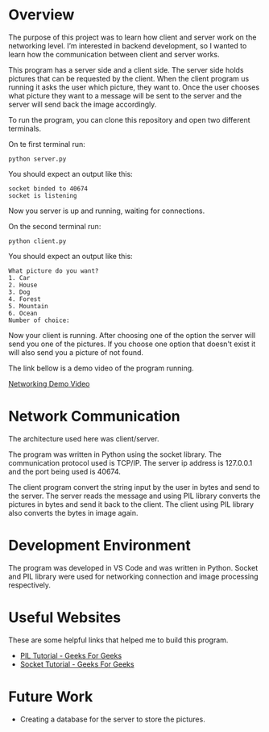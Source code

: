 # Overview

The purpose of this project was to learn how client and server work on the networking level. I’m interested in backend development, so I wanted to learn how the communication between client and server works.

This program has a server side and a client side. The server side holds pictures that can be requested by the client. When the client program us running it asks the user which picture, they want to. Once the user chooses what picture they want to a message will be sent to the server and the server will send back the image accordingly.

To run the program, you can clone this repository and open two different terminals.

On te first terminal run:
```
python server.py
```

You should expect an output like this:
```
socket binded to 40674
socket is listening
```
Now you server is up and running, waiting for connections.

On the second terminal run:
```
python client.py
```
You should expect an output like this:
```
What picture do you want? 
1. Car
2. House
3. Dog
4. Forest
5. Mountain
6. Ocean
Number of choice: 
```
Now your client is running. After choosing one of the option the server will send you one of the pictures. If you choose one option that doesn't exist it will also send you a picture of not found.

The link bellow is a demo video of the program running.

[Networking Demo Video](https://www.youtube.com/watch?v=DAZPlj2IXug)

# Network Communication

The architecture used here was client/server.

The program was written in Python using the socket library. The communication protocol used is TCP/IP. The server ip address is 127.0.0.1 and the port being used is 40674.

The client program convert the string input by the user in bytes and send to the server. The server reads the message and using PIL library converts the pictures in bytes and send it back to the client. The client using PIL library also converts the bytes in image again.

# Development Environment

The program was developed in VS Code and was written in Python. Socket and PIL library were used for networking connection and image processing respectively.

# Useful Websites

These are some helpful links that helped me to build this program.
* [PIL Tutorial - Geeks For Geeks](https://www.geeksforgeeks.org/python-pillow-tutorial/)
* [Socket Tutorial - Geeks For Geeks](https://www.geeksforgeeks.org/socket-programming-python/)

# Future Work

* Creating a database for the server to store the pictures.
